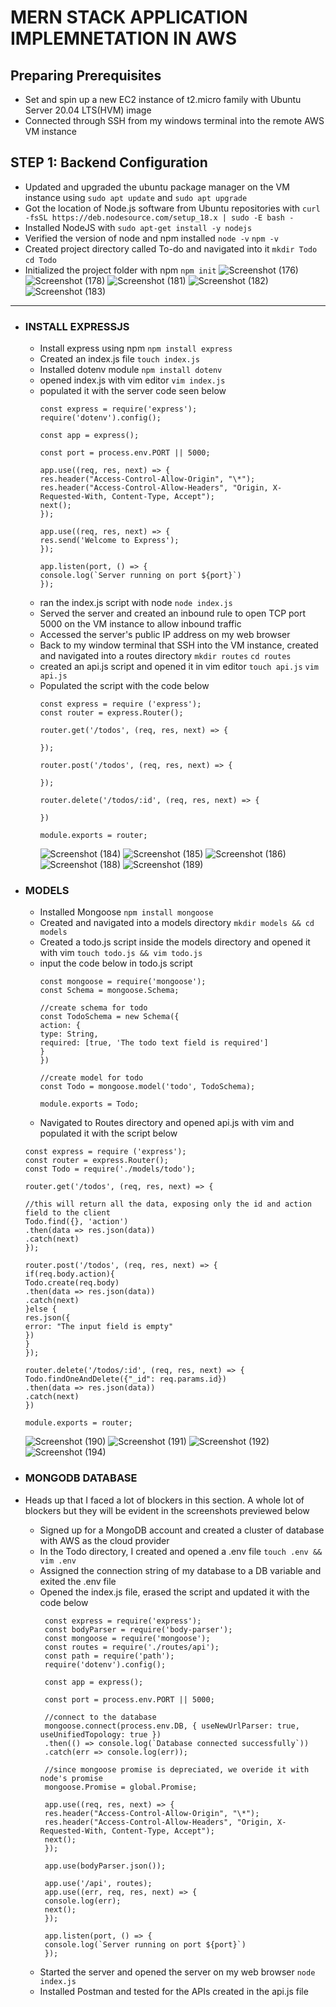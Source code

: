 # MERN STACK APPLICATION IMPLEMNETATION IN AWS

## Preparing Prerequisites
  * Set and spin up a new EC2 instance of t2.micro family with Ubuntu Server 20.04 LTS(HVM) image
  * Connected through SSH from my windows terminal into the remote AWS VM instance

## STEP 1: Backend Configuration
  * Updated and upgraded the ubuntu package manager on the VM instance using `sudo apt update` and `sudo apt upgrade`
  * Got the location of Node.js software from Ubuntu repositories with `curl -fsSL https://deb.nodesource.com/setup_18.x | sudo -E bash -`
  * Installed NodeJS with `sudo apt-get install -y nodejs`
  * Verified the version of node and npm installed `node -v` `npm -v`
  * Created project directory called To-do and navigated into it `mkdir Todo` `cd Todo`
  * Initialized the project folder with npm `npm init`
   ![Screenshot (176)](https://user-images.githubusercontent.com/69347415/193704282-60988b6c-18a5-437d-8acd-43fd20fceb41.png)
   ![Screenshot (178)](https://user-images.githubusercontent.com/69347415/193704399-345c2b2d-77f8-41bc-aaab-660fc91056f7.png)
   ![Screenshot (181)](https://user-images.githubusercontent.com/69347415/193704417-03d0ec55-3006-45d5-9cff-d8d34245a17d.png)
   ![Screenshot (182)](https://user-images.githubusercontent.com/69347415/193704502-c5e9df55-7526-41a1-a99f-50e80a5aa042.png)
   ![Screenshot (183)](https://user-images.githubusercontent.com/69347415/193704529-f2d81a8b-e3ef-4470-992a-1d610440a82b.png)

---
  * ### INSTALL EXPRESSJS
      * Install express using npm `npm install express`
      * Created an index.js file `touch index.js`
      * Installed dotenv module `npm install dotenv`
      * opened index.js with vim editor `vim index.js`
      * populated it with the server code seen below
         ```
         const express = require('express');
         require('dotenv').config();

         const app = express();

         const port = process.env.PORT || 5000;

         app.use((req, res, next) => {
         res.header("Access-Control-Allow-Origin", "\*");
         res.header("Access-Control-Allow-Headers", "Origin, X-Requested-With, Content-Type, Accept");
         next();
         });

         app.use((req, res, next) => {
         res.send('Welcome to Express');
         });

         app.listen(port, () => {
         console.log(`Server running on port ${port}`)
         });
         ```
       * ran the index.js script with node `node index.js`
       * Served the server and created an inbound rule to open TCP port 5000 on the VM instance to allow inbound traffic
       * Accessed the server's public IP address on my web browser
       * Back to my window terminal that SSH into the VM instance, created and navigated into a routes directory `mkdir routes` `cd routes`
       * created an api.js script and opened it in vim editor `touch api.js` `vim api.js`
       * Populated the script with the code below
          ```
          const express = require ('express');
          const router = express.Router();

          router.get('/todos', (req, res, next) => {

          });

          router.post('/todos', (req, res, next) => {

          });

          router.delete('/todos/:id', (req, res, next) => {

          })

          module.exports = router;
          ```
         ![Screenshot (184)](https://user-images.githubusercontent.com/69347415/193721673-267a481c-1a89-4888-9904-da7e5bc9c923.png)
![Screenshot (185)](https://user-images.githubusercontent.com/69347415/193721698-97b1cfa4-4612-4b4d-bc36-0cc8659e5924.png)
![Screenshot (186)](https://user-images.githubusercontent.com/69347415/193721730-f464e299-0694-49c2-9a77-1c949b879a38.png)
![Screenshot (188)](https://user-images.githubusercontent.com/69347415/193721779-ced60acb-c1ec-4ee1-8aea-353d74a9a9fb.png)
![Screenshot (189)](https://user-images.githubusercontent.com/69347415/193721847-2479f297-f281-4692-947f-93a8a5701ed5.png)

   * ### MODELS
       * Installed Mongoose `npm install mongoose`
       * Created and navigated into a models directory `mkdir models && cd models`
       * Created a todo.js script inside the models directory and opened it with vim `touch todo.js && vim todo.js`
       * input the code below in todo.js script
         ```
         const mongoose = require('mongoose');
         const Schema = mongoose.Schema;

         //create schema for todo
         const TodoSchema = new Schema({
         action: {
         type: String,
         required: [true, 'The todo text field is required']
         }
         })

         //create model for todo
         const Todo = mongoose.model('todo', TodoSchema);

         module.exports = Todo;
         ```
      *  Navigated to Routes directory and opened api.js with vim and populated it with the script below
        ```
        const express = require ('express');
        const router = express.Router();
        const Todo = require('./models/todo');

        router.get('/todos', (req, res, next) => {

        //this will return all the data, exposing only the id and action field to the client
        Todo.find({}, 'action')
        .then(data => res.json(data))
        .catch(next)
        });

        router.post('/todos', (req, res, next) => {
        if(req.body.action){
        Todo.create(req.body)
        .then(data => res.json(data))
        .catch(next)
        }else {
        res.json({
        error: "The input field is empty"
        })
        }
        });

        router.delete('/todos/:id', (req, res, next) => {
        Todo.findOneAndDelete({"_id": req.params.id})
        .then(data => res.json(data))
        .catch(next)
        })

        module.exports = router;
        ```
        ![Screenshot (190)](https://user-images.githubusercontent.com/69347415/193722137-5bcfca3d-6f6c-463b-95ce-a913d63076c6.png)
        ![Screenshot (191)](https://user-images.githubusercontent.com/69347415/193722217-32103b66-74ac-4ee3-8f5b-657882d4703c.png)
        ![Screenshot (192)](https://user-images.githubusercontent.com/69347415/193722314-60e72f66-7225-4887-88af-232e918ad25f.png)
        ![Screenshot (194)](https://user-images.githubusercontent.com/69347415/193722817-dd6087c2-da0f-4b4c-94a8-6e3a9e95c994.png)

        
  * ### MONGODB DATABASE
  * Heads up that I faced a lot of blockers in this section. A whole lot of blockers but they will be evident in the screenshots previewed below
      * Signed up for a MongoDB account and created a cluster of database with AWS as the cloud provider
      * In the Todo directory, I created and opened a .env file `touch .env && vim .env`
      * Assigned the connection string of my database to a DB variable and exited the .env file
      * Opened the index.js file, erased the script and updated it with the code below
          ```
           const express = require('express');
           const bodyParser = require('body-parser');
           const mongoose = require('mongoose');
           const routes = require('./routes/api');
           const path = require('path');
           require('dotenv').config();

           const app = express();

           const port = process.env.PORT || 5000;

           //connect to the database
           mongoose.connect(process.env.DB, { useNewUrlParser: true, useUnifiedTopology: true })
           .then(() => console.log(`Database connected successfully`))
           .catch(err => console.log(err));

           //since mongoose promise is depreciated, we overide it with node's promise
           mongoose.Promise = global.Promise;

           app.use((req, res, next) => {
           res.header("Access-Control-Allow-Origin", "\*");
           res.header("Access-Control-Allow-Headers", "Origin, X-Requested-With, Content-Type, Accept");
           next();
           });

           app.use(bodyParser.json());

           app.use('/api', routes);
           app.use((err, req, res, next) => {
           console.log(err);
           next();
           });

           app.listen(port, () => {
           console.log(`Server running on port ${port}`)
           });
          ```
       * Started the server and opened the server on my web browser `node index.js`
       * Installed Postman and tested for the APIs created in the api.js file
